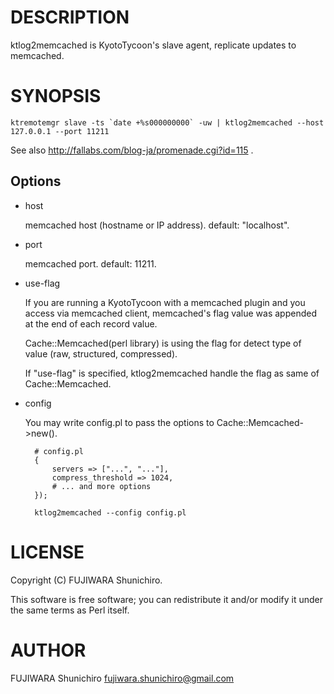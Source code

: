 # DESCRIPTION

ktlog2memcached is KyotoTycoon's slave agent, replicate updates to memcached.

# SYNOPSIS

    ktremotemgr slave -ts `date +%s000000000` -uw | ktlog2memcached --host 127.0.0.1 --port 11211

See also http://fallabs.com/blog-ja/promenade.cgi?id=115 .

## Options

- host

    memcached host (hostname or IP address). default: "localhost".

- port

    memcached port. default: 11211.

- use-flag

    If you are running a KyotoTycoon with a memcached plugin and you access via memcached client, memcached's flag value was appended at the end of each record value.

    Cache::Memcached(perl library) is using the flag for detect type of value (raw, structured, compressed).

    If "use-flag" is specified, ktlog2memcached handle the flag as same of Cache::Memcached.

- config

    You may write config.pl to pass the options to Cache::Memcached->new().

        # config.pl
        {
            servers => ["...", "..."],
            compress_threshold => 1024,
            # ... and more options
        });

        ktlog2memcached --config config.pl

# LICENSE

Copyright (C) FUJIWARA Shunichiro.

This software is free software; you can redistribute it and/or modify
it under the same terms as Perl itself.

# AUTHOR

FUJIWARA Shunichiro <fujiwara.shunichiro@gmail.com>

